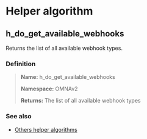 # Helper algorithm

## h_do_get_available_webhooks

Returns the list of all available webhook types.
    
### Definition

> **Name:** h_do_get_available_webhooks
> 
> **Namespace:** OMNAv2
>
> **Returns:** The list of all available webhook types

### See also
* [Others helper algorithms](overview?id=h_do_get_available_webhooks)